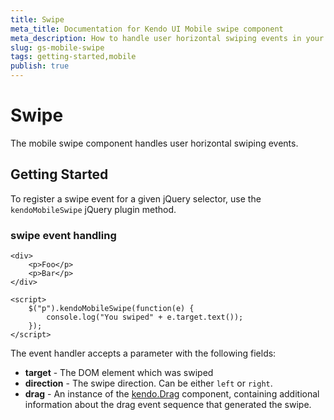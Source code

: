 ```yaml
---
title: Swipe
meta_title: Documentation for Kendo UI Mobile swipe component
meta_description: How to handle user horizontal swiping events in your HTML5 mobile app by using mobile swipe component. Learn how to register a swipe event for a given jQuery selector.
slug: gs-mobile-swipe
tags: getting-started,mobile
publish: true
---
```


# Swipe

The mobile swipe component handles user horizontal swiping events.

## Getting Started

To register a swipe event for a given jQuery selector, use the `kendoMobileSwipe` jQuery plugin method.

### swipe event handling

    <div>
        <p>Foo</p>
        <p>Bar</p>
    </div>

    <script>
        $("p").kendoMobileSwipe(function(e) {
            console.log("You swiped" + e.target.text());
        });
    </script>

The event handler accepts a parameter with the following fields:

*   **target** - The DOM element which was swiped
*   **direction** - The swipe direction. Can be either `left` or `right`.
*   **drag** - An instance of the [kendo.Drag](/api/framework/drag) component, containing additional information about the drag event sequence that generated the swipe.

